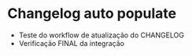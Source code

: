 # Changelog auto populate
- Teste do workflow de atualização do CHANGELOG
- Verificação FINAL da integração
